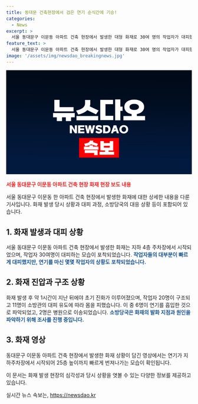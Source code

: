 ```yaml
---
title: 동대문 건축현장에서 검은 연기 순식간에 기승!
categories:
  - News
excerpt: >
  서울 동대문구 이문동 아파트 건축 현장에서 발생한 대형 화재로 30여 명의 작업자가 대피했다. 연기가 지하주차장에서 시작돼 공사장을 뒤덮었는데, 화재 당시 현장에 있던 목격자는 연기가 순식간에 옥상까지 번지고, 많은 사람들이 연기를 마셨다고 전했다. 현재까지 6명이 연기를 흡입한 것으로 파악되었으며, 화재 원인은 조사 중이다. 사람들의 이목을 끌 화재 영상도 포함돼, 신속한 진화로 더 큰 피해는 막았지만, 관련된 소식을 계속해서 주목하고 있다. (150자)
feature_text: >
  서울 동대문구 이문동 아파트 건축 현장에서 발생한 대형 화재로 30여 명의 작업자가 대피했다. 연기가 지하주차장에서 시작돼 공사장을 뒤덮었는데, 화재 당시 현장에 있던 목격자는 연기가 순식간에 옥상까지 번지고, 많은 사람들이 연기를 마셨다고 전했다. 현재까지 6명이 연기를 흡입한 것으로 파악되었으며, 화재 원인은 조사 중이다. 사람들의 이목을 끌 화재 영상도 포함돼, 신속한 진화로 더 큰 피해는 막았지만, 관련된 소식을 계속해서 주목하고 있다. (150자)
image: '/assets/img/newsdao_breakingnews.jpg'
---
```


<p><img src="/assets/img/newsdao_breakingnews.jpg" alt="implanttips 속보" /></p>

<p><b><span style="color: #ee2323;">서울 동대문구 이문동 아파트 건축 현장 화재 현장 보도 내용</span></b></p>

<p>서울 동대문구 이문동 한 아파트 건축 현장에서 발생한 화재에 대한 상세한 내용을 다룬 기사입니다. 화재 발생 당시 상황과 대피 과정, 소방당국의 대응 상황 등이 포함되어 있습니다.</p>

<h2 data-ke-size="size26">1. 화재 발생과 대피 상황</h2>

<p>서울 동대문구 이문동 아파트 건축 현장에서 발생한 화재는 지하 4층 주차장에서 시작되었으며, 작업자 30여명이 대피하는 모습이 포착되었습니다. <b><span style="color: #1a5490;">작업자들의 대부분이 빠르게 대피했지만, 연기를 마신 몇몇 작업자의 상황도 포착되었습니다.</span></b></p>

<h2 data-ke-size="size26">2. 화재 진압과 구조 상황</h2>

<p>화재 발생 후 약 1시간이 지난 뒤에야 초기 진화가 이루어졌으며, 작업자 20명이 구조되고 11명이 소방관의 대피 유도에 따라 몸을 피했습니다. 이 중 6명이 연기를 흡입한 것으로 파악되었고, 2명은 병원으로 이송되었습니다. <b><span style="color: #1a5490;">소방당국은 화재의 발화 지점과 원인을 파악하기 위해 조사를 진행 중입니다.</span></b></p>

<h2 data-ke-size="size26">3. 화재 영상</h2>

<p>동대문구 이문동 아파트 건축 현장에서 발생한 화재 상황이 담긴 영상에서는 연기가 지하주차장에서 시작되어 25층 높이까지 빠르게 번져나가는 모습이 확인됩니다.</p>

<p>이 문서는 화재 발생 현장의 심각성과 당시 상황을 엿볼 수 있는 다양한 정보를 제공하고 있습니다.</p>
실시간 뉴스 속보는, <a href="https://newsdao.kr" rel="dofollow">https://newsdao.kr</a>


